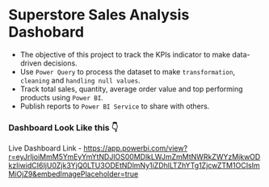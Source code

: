 # Superstore Sales Analysis Dashobard
- The objective of this project to track the KPIs indicator to make data-driven decisions. 
- Use `Power Query` to process the dataset to make `transformation`, `cleaning` and `handling null values`. 
- Track total sales, quantity, average order value and top performing products using `Power BI`.
- Publish reports to `Power BI Service` to share with others.

### Dashboard Look Like this 👇
Live Dashboard Link - https://app.powerbi.com/view?r=eyJrIjoiMmM5YmEyYmYtNDJlOS00MDlkLWJmZmMtNWRkZWYzMjkwODkzIiwidCI6IjU0Zjk3YjQ0LTU3ODEtNDlmNy1iZDhlLTZhYTg1ZjcwZTM1OCIsImMiOjZ9&embedImagePlaceholder=true
